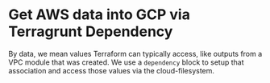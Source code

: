 # Get AWS data into GCP via Terragrunt Dependency
By data, we mean values Terraform can typically access, like outputs from a VPC module that was created. We use a `dependency` block to setup that association and access those values via the cloud-filesystem.
